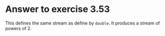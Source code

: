 # Answer to exercise 3.53

This defines the same stream as define by `double`. It produces a stream of powers of 2.
